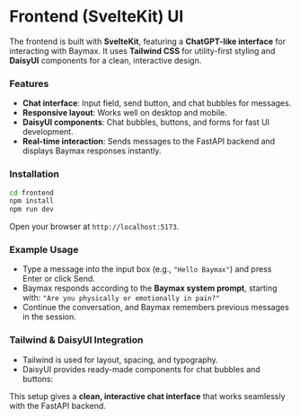 # Frontend (SvelteKit) UI

The frontend is built with **SvelteKit**, featuring a **ChatGPT-like interface** for interacting with Baymax. It uses **Tailwind CSS** for utility-first styling and **DaisyUI** components for a clean, interactive design.

### Features

- **Chat interface**: Input field, send button, and chat bubbles for messages.
- **Responsive layout**: Works well on desktop and mobile.
- **DaisyUI components**: Chat bubbles, buttons, and forms for fast UI development.
- **Real-time interaction**: Sends messages to the FastAPI backend and displays Baymax responses instantly.

### Installation

```bash
cd frontend
npm install
npm run dev
```

Open your browser at `http://localhost:5173`.

### Example Usage

- Type a message into the input box (e.g., `"Hello Baymax"`) and press Enter or click Send.
- Baymax responds according to the **Baymax system prompt**, starting with:
  `"Are you physically or emotionally in pain?"`
- Continue the conversation, and Baymax remembers previous messages in the session.

### Tailwind & DaisyUI Integration

- Tailwind is used for layout, spacing, and typography.
- DaisyUI provides ready-made components for chat bubbles and buttons:

This setup gives a **clean, interactive chat interface** that works seamlessly with the FastAPI backend.
